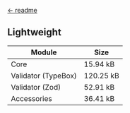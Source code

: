 [← readme](https://github.com/azurystudio/cheetah#readme)

## Lightweight

| Module | Size |
| --- | --- |
| Core | 15.94 kB |
| Validator (TypeBox) | 120.25 kB |
| Validator (Zod) | 52.91 kB |
| Accessories | 36.41 kB |
